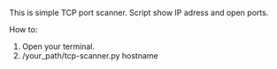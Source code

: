 This is simple TCP port scanner. Script show IP adress and open ports.

How to:
1. Open your terminal.
2. /your_path/tcp-scanner.py hostname

